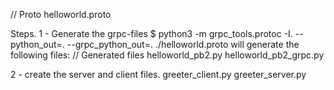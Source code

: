 // Proto
helloworld.proto 



Steps.
1 - Generate the grpc-files
$ python3 -m grpc_tools.protoc -I. --python_out=. --grpc_python_out=. ./helloworld.proto
 will generate the following files:
    // Generated files
    helloworld_pb2.py 
    helloworld_pb2_grpc.py


2 - create the server and client files.
    greeter_client.py 
    greeter_server.py 
